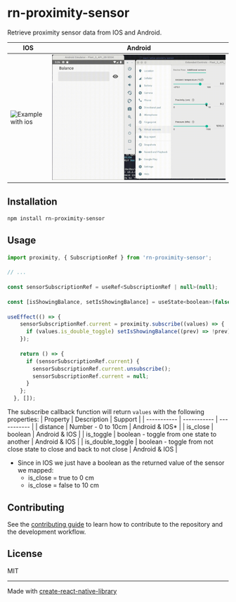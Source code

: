 # rn-proximity-sensor

Retrieve proximity sensor data from IOS and Android.

| IOS         | Android           |
| -----------      | -----------           |
| ![Example with ios](.github/assets/ProximitySensorIOS.gif)         | ![Example with android](.github/assets/ProximitySensorAndroid.gif)  |

## Installation

```sh
npm install rn-proximity-sensor
```

## Usage

```js
import proximity, { SubscriptionRef } from 'rn-proximity-sensor';

// ...

const sensorSubscriptionRef = useRef<SubscriptionRef | null>(null);

const [isShowingBalance, setIsShowingBalance] = useState<boolean>(false);

useEffect(() => {
    sensorSubscriptionRef.current = proximity.subscribe((values) => {
      if (values.is_double_toggle) setIsShowingBalance((prev) => !prev);
    });

    return () => {
      if (sensorSubscriptionRef.current) {
        sensorSubscriptionRef.current.unsubscribe();
        sensorSubscriptionRef.current = null;
      }
    };
  }, []);
```

The subscribe callback function will return ```values``` with the following properties:
| Property         | Description           | Support        |
| -----------      | -----------           | -----------    |
| distance         | Number - 0 to 10cm    | Android & IOS* |
| is_close         | boolean               | Android & IOS  |
| is_toggle        | boolean - toggle from one state to another              | Android & IOS  |
| is_double_toggle | boolean - toggle from not close state to close and back to not close              | Android & IOS  |

* Since in IOS we just have a boolean as the returned value of the sensor we mapped:
  - is_close = true to 0 cm
  - is_close = false to 10 cm

## Contributing

See the [contributing guide](CONTRIBUTING.md) to learn how to contribute to the repository and the development workflow.

## License

MIT

---

Made with [create-react-native-library](https://github.com/callstack/react-native-builder-bob)
